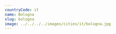 ```yaml
---
countryCode: it
name: Bologna
slug: bologna
image: ../../../../images/cities/it/bologna.jpg
---
```

